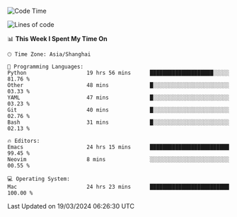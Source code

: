 <!--START_SECTION:waka-->
![Code Time](http://img.shields.io/badge/Code%20Time-1%2C857%20hrs%2032%20mins-blue)

![Lines of code](https://img.shields.io/badge/From%20Hello%20World%20I%27ve%20Written-291.6%20thousand%20lines%20of%20code-blue)

📊 **This Week I Spent My Time On** 

```text
🕑︎ Time Zone: Asia/Shanghai

💬 Programming Languages: 
Python                   19 hrs 56 mins      ████████████████████░░░░░   81.76 % 
Other                    48 mins             █░░░░░░░░░░░░░░░░░░░░░░░░   03.33 % 
YAML                     47 mins             █░░░░░░░░░░░░░░░░░░░░░░░░   03.23 % 
Git                      40 mins             █░░░░░░░░░░░░░░░░░░░░░░░░   02.76 % 
Bash                     31 mins             █░░░░░░░░░░░░░░░░░░░░░░░░   02.13 % 

🔥 Editors: 
Emacs                    24 hrs 15 mins      █████████████████████████   99.45 % 
Neovim                   8 mins              ░░░░░░░░░░░░░░░░░░░░░░░░░   00.55 % 

💻 Operating System: 
Mac                      24 hrs 23 mins      █████████████████████████   100.00 % 
```


 Last Updated on 19/03/2024 06:26:30 UTC
<!--END_SECTION:waka-->
